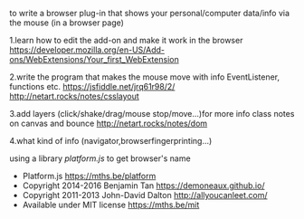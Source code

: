 to write a browser plug-in that shows your personal/computer data/info via the mouse (in a browser page)
<!-- *name smartly & organize them -->
1.learn how to edit the add-on and make it work in the browser
https://developer.mozilla.org/en-US/Add-ons/WebExtensions/Your_first_WebExtension

2.write the program that makes the mouse move with info
EventListener, functions etc.
https://jsfiddle.net/jrq61r98/2/
http://netart.rocks/notes/csslayout

3.add layers (click/shake/drag/mouse stop/move...)for more info
class notes on canvas and bounce
http://netart.rocks/notes/dom

4.what kind of info (navigator,browserfingerprinting...)

using a library *platform.js* to get browser's name

 * Platform.js <https://mths.be/platform>
 * Copyright 2014-2016 Benjamin Tan <https://demoneaux.github.io/>
 * Copyright 2011-2013 John-David Dalton <http://allyoucanleet.com/>
 * Available under MIT license <https://mths.be/mit>
